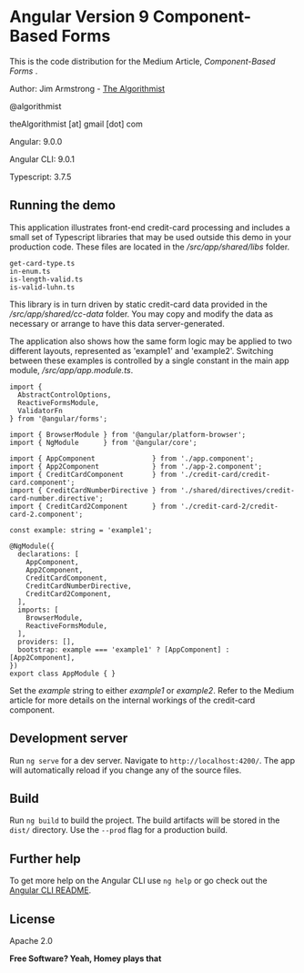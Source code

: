 # Angular Version 9 Component-Based Forms

This is the code distribution for the Medium Article, _Component-Based Forms_ .

Author:  Jim Armstrong - [The Algorithmist]

@algorithmist

theAlgorithmist [at] gmail [dot] com

Angular: 9.0.0

Angular CLI: 9.0.1

Typescript: 3.7.5

## Running the demo

This application illustrates front-end credit-card processing and includes a small set of Typescript libraries that may be used outside this demo in your production code.  These files are located in the _/src/app/shared/libs_ folder.

```
get-card-type.ts
in-enum.ts
is-length-valid.ts
is-valid-luhn.ts
```

This library is in turn driven by static credit-card data provided in the _/src/app/shared/cc-data_ folder.  You may copy and modify the data as necessary or arrange to have this data server-generated.

The application also shows how the same form logic may be applied to two different layouts, represented as 'example1' and 'example2'.  Switching between these examples is controlled by a single constant in the main app module, _/src/app/app.module.ts_.


```
import {
  AbstractControlOptions, 
  ReactiveFormsModule, 
  ValidatorFn
} from '@angular/forms';

import { BrowserModule } from '@angular/platform-browser';
import { NgModule      } from '@angular/core';

import { AppComponent              } from './app.component';
import { App2Component             } from './app-2.component';
import { CreditCardComponent       } from './credit-card/credit-card.component';
import { CreditCardNumberDirective } from './shared/directives/credit-card-number.directive';
import { CreditCard2Component      } from './credit-card-2/credit-card-2.component';

const example: string = 'example1';

@NgModule({
  declarations: [
    AppComponent,
    App2Component,
    CreditCardComponent,
    CreditCardNumberDirective,
    CreditCard2Component,
  ],
  imports: [
    BrowserModule,
    ReactiveFormsModule,
  ],
  providers: [],
  bootstrap: example === 'example1' ? [AppComponent] : [App2Component],
})
export class AppModule { }
```

Set the _example_ string to either _example1_ or _example2_.  Refer to the Medium article for more details on the internal workings of the credit-card component.


## Development server

Run `ng serve` for a dev server. Navigate to `http://localhost:4200/`. The app will automatically reload if you change any of the source files.


## Build

Run `ng build` to build the project. The build artifacts will be stored in the `dist/` directory. Use the `--prod` flag for a production build.


## Further help

To get more help on the Angular CLI use `ng help` or go check out the [Angular CLI README](https://github.com/angular/angular-cli/blob/master/README.md).


License
----

Apache 2.0

**Free Software? Yeah, Homey plays that**

[//]: # (kudos http://stackoverflow.com/questions/4823468/store-comments-in-markdown-syntax)

[The Algorithmist]: <https://www.linkedin.com/in/jimarmstrong>
